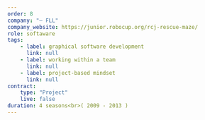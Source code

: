 ```yaml
---
order: 8
company: "— FLL"
company_website: https://junior.robocup.org/rcj-rescue-maze/
role: softaware
tags: 
    - label: graphical software development
      link: null
    - label: working within a team
      link: null
    - label: project-based mindset
      link: null
contract:
    type: "Project"
    live: false
duration: 4 seasons<br>( 2009 - 2013 )
---
```

